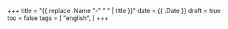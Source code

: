+++
title = "{{ replace .Name "-" " " | title }}"
date = {{ .Date }}
draft = true
toc = false
tags = [
    "english",
]
+++

